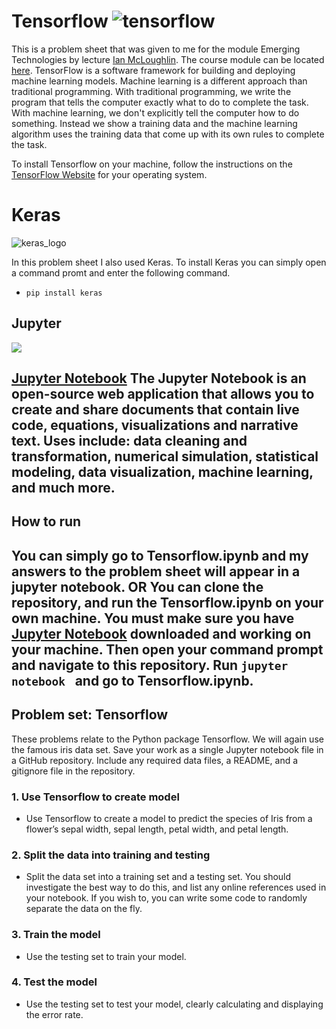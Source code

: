 # Tensorflow ![tensorflow](https://user-images.githubusercontent.com/14197773/33085713-64ad2696-cedd-11e7-830d-2eb5bc1a017d.png)
This is a problem sheet that was given to me for the module Emerging Technologies by lecture [Ian McLoughlin](https://ianmcloughlin.github.io/). The course module can be located [here](https://emerging-technologies.github.io/).
TensorFlow is a software framework for building and deploying machine learning models. Machine learning is a different approach than traditional programming. With traditional programming, we write the program that tells the computer exactly what to do to complete the task. With machine learning, we don't explicitly tell the computer how to do something. Instead we show a training data and the machine learning algorithm uses the training data that come up with its own rules to complete the task.

To install Tensorflow on your machine, follow the instructions on the [TensorFlow Website](https://www.tensorflow.org/install/) for your operating system.

# Keras 
![keras_logo](https://user-images.githubusercontent.com/14197773/33085794-a86cef1a-cedd-11e7-99f5-cc359e18ef26.jpg)

In this problem sheet I also used Keras.
To install Keras you can simply open a command promt and enter the following command.
* ```pip install keras```

## Jupyter
![](https://user-images.githubusercontent.com/22341150/33095125-73d0aedc-cefa-11e7-964e-13828fce0c59.png)

[Jupyter Notebook](http://jupyter.org/) The Jupyter Notebook is an open-source web application that allows you to create and share documents that contain live code, equations, visualizations and narrative text. Uses include: data cleaning and transformation, numerical simulation, statistical modeling, data visualization, machine learning, and much more.
---

## How to run
You can simply go to Tensorflow.ipynb and my answers to the problem sheet will appear in a jupyter notebook.
OR 
You can clone the repository, and run the Tensorflow.ipynb on your own machine.
You must make sure you have [Jupyter Notebook](http://jupyter.org/install.html) downloaded and working on your machine.
Then open your command prompt and navigate to this repository.
Run ```jupyter notebook ``` and go to Tensorflow.ipynb.
---


## Problem set: Tensorflow

These problems relate to the Python package Tensorflow. We will again use the famous iris data set. Save your work as a single Jupyter notebook file in a GitHub repository. Include any required data files, a README, and a gitignore file in the repository.

### 1. Use Tensorflow to create model

* Use Tensorflow to create a model to predict the species of Iris from a flower’s sepal width, sepal length, petal width, and petal length.

### 2. Split the data into training and testing

* Split the data set into a training set and a testing set. You should investigate the best way to do this, and list any online references used in your notebook. If you wish to, you can write some code to randomly separate the data on the fly.

### 3. Train the model

* Use the testing set to train your model.

### 4. Test the model

* Use the testing set to test your model, clearly calculating and displaying the error rate.
